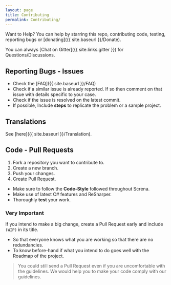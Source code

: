 ```yaml
---
layout: page
title: Contributing
permalink: Contributing/
---
```


Want to Help? You can help by starring this repo, contributing code, testing, reporting bugs or [donating]({{ site.baseurl }}/Donate).

You can always [Chat on Gitter]({{ site.links.gitter }}) for Questions/Discussions.

## Reporting Bugs - Issues
* Check the [FAQ]({{ site.baseurl }}/FAQ)
* Check if a similar issue is already reported. If so then comment on that issue with details specific to your case.
* Check if the issue is resolved on the latest commit.
* If possible, Include **steps** to replicate the problem or a sample project.

## Translations
See [here]({{ site.baseurl }}/Translation).

## Code - Pull Requests
1. Fork a repository you want to contribute to.
2. Create a new branch.
3. Push your changes.
4. Create Pull Request.

* Make sure to follow the **Code-Style** followed throughout Screna.
* Make use of latest C# features and ReSharper.
* Thoroughly **test** your work.

### Very Important
If you intend to make a big change, create a Pull Request early and include `(WIP)` in its title.
- So that everyone knows what you are working so that there are no redundancies.
- To know before-hand if what you intend to do goes well with the Roadmap of the project.

> You could still send a Pull Request even if you are uncomfortable with the guidelines.
We would help you to make your code comply with our guidelines.